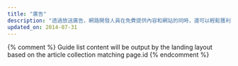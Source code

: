```yaml
---
title: "廣告"
description: "透過放送廣告，網路開發人員在免費提供內容和網站的同時，還可以輕鬆獲利。建議您瞭解廣告運作方式，以及如何在您的網站放送回應式廣告。"
updated_on: 2014-07-31
---
```


{% comment %}
Guide list content will be output by the landing layout based on the article collection matching page.id
{% endcomment %}

